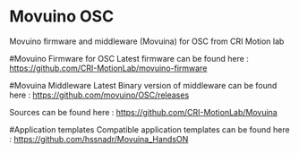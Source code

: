 # Movuino OSC 
Movuino firmware and middleware (Movuina) for OSC from CRI Motion lab

#Movuino Firmware for OSC
Latest firmware can be found here : 
https://github.com/CRI-MotionLab/movuino-firmware

#Movuina Middleware
Latest Binary version of middleware can be found here :
https://github.com/movuino/OSC/releases

Sources can be found here : 
https://github.com/CRI-MotionLab/Movuina

#Application templates 
Compatible application templates can be found here :
https://github.com/hssnadr/Movuina_HandsON
